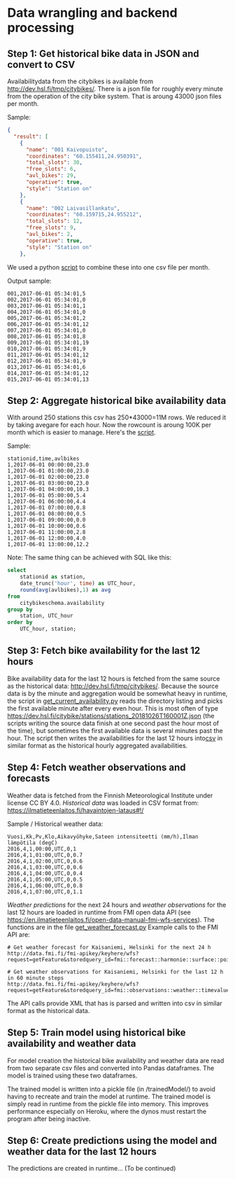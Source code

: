# Data wrangling and backend processing

## Step 1: Get historical bike data in JSON and convert to CSV

Availabilitydata from the citybikes is available from http://dev.hsl.fi/tmp/citybikes/. There is a json file for roughly every minute from the operation of the city bike system. That is aroung 43000 json files per month.

Sample:

```json
{
  "result": [
    {
      "name": "001 Kaivopuisto",
      "coordinates": "60.155411,24.950391",
      "total_slots": 30,
      "free_slots": 6,
      "avl_bikes": 29,
      "operative": true,
      "style": "Station on"
    },
    {
      "name": "002 Laivasillankatu",
      "coordinates": "60.159715,24.955212",
      "total_slots": 12,
      "free_slots": 9,
      "avl_bikes": 2,
      "operative": true,
      "style": "Station on"
    },
```

We used a python [script](/data-wrangling-src/processFiles.py) to combine these into one csv file per month.

Output sample:

```
001,2017-06-01 05:34:01,5
002,2017-06-01 05:34:01,0
003,2017-06-01 05:34:01,1
004,2017-06-01 05:34:01,0
005,2017-06-01 05:34:01,2
006,2017-06-01 05:34:01,12
007,2017-06-01 05:34:01,0
008,2017-06-01 05:34:01,8
009,2017-06-01 05:34:01,19
010,2017-06-01 05:34:01,9
011,2017-06-01 05:34:01,12
012,2017-06-01 05:34:01,9
013,2017-06-01 05:34:01,6
014,2017-06-01 05:34:01,12
015,2017-06-01 05:34:01,13
```

## Step 2: Aggregate historical bike availability data

With around 250 stations this csv has 250*43000=11M rows. We reduced it by taking avegare for each hour. Now the rowcount is aroung 100K per month which is easier to manage. Here's the [script](/data-wrangling-src/calc-hourly-avg.py).

Sample:

```
stationid,time,avlbikes
1,2017-06-01 00:00:00,23.0
1,2017-06-01 01:00:00,23.0
1,2017-06-01 02:00:00,23.0
1,2017-06-01 03:00:00,23.0
1,2017-06-01 04:00:00,10.3
1,2017-06-01 05:00:00,5.4
1,2017-06-01 06:00:00,4.4
1,2017-06-01 07:00:00,0.8
1,2017-06-01 08:00:00,0.5
1,2017-06-01 09:00:00,0.0
1,2017-06-01 10:00:00,0.6
1,2017-06-01 11:00:00,2.8
1,2017-06-01 12:00:00,4.0
1,2017-06-01 13:00:00,12.2
```

Note: The same thing can be achieved with SQL like this:

```sql
select 
	stationid as station, 
	date_trunc('hour', time) as UTC_hour,
	round(avg(avlbikes),1) as avg
from 
	citybikeschema.availability
group by 
	station, UTC_hour
order by 
	UTC_hour, station;
```

## Step 3: Fetch bike availability for the last 12 hours
Bike availability data for the last 12 hours is fetched from the same source as the historical data: http://dev.hsl.fi/tmp/citybikes/. Because the source data is by the minute and aggregation would be somewhat heavy in runtime, the script in [get_current_availability.py]((/python-src/get_current_availability.py)) reads the directory listing and picks the first available minute after every even hour. This is most often of type https://dev.hsl.fi/citybike/stations/stations_20181026T160001Z.json (the scripts writing the source data finish at one second past the hour most of the time), but sometimes the first available data is several minutes past the hour. The script then writes the availabilities for the last 12 hours into[csv](/prediction/pastavailabilities-current.csv) in similar format as the historical hourly aggregated availabilities.

## Step 4: Fetch weather observations and forecasts
Weather data is fetched from the Finnish Meteorological Institute under license CC BY 4.0.
*Historical data* was loaded in CSV format from: https://ilmatieteenlaitos.fi/havaintojen-lataus#!/

Sample / Historical weather data:

```
Vuosi,Kk,Pv,Klo,Aikavyöhyke,Sateen intensiteetti (mm/h),Ilman lämpötila (degC)
2016,4,1,00:00,UTC,0,1
2016,4,1,01:00,UTC,0,0.7
2016,4,1,02:00,UTC,0,0.6
2016,4,1,03:00,UTC,0,0.6
2016,4,1,04:00,UTC,0,0.4
2016,4,1,05:00,UTC,0,0.5
2016,4,1,06:00,UTC,0,0.8
2016,4,1,07:00,UTC,0,1.1
```

*Weather predictions* for the next 24 hours and *weather observations* for the last 12 hours are loaded in runtime from FMI open data API (see https://en.ilmatieteenlaitos.fi/open-data-manual-fmi-wfs-services). The functions are in the file [get_weather_forecast.py](/python-src/get_weather_forecast.py) Example calls to the FMI API are:

```
# Get weather forecast for Kaisaniemi, Helsinki for the next 24 h
http://data.fmi.fi/fmi-apikey/keyhere/wfs?request=getFeature&storedquery_id=fmi::forecast::harmonie::surface::point::timevaluepair&place=kaisaniemi,helsinki

# Get weather observations for Kaisaniemi, Helsinki for the last 12 h in 60 minute steps
http://data.fmi.fi/fmi-apikey/keyhere/wfs?request=getFeature&storedquery_id=fmi::observations::weather::timevaluepair&place=kaisaniemi,helsinki&timestep=60
```
The API calls provide XML that has is parsed and written into csv in similar format as the historical data.

## Step 5: Train model using historical bike availability and weather data
For model creation the historical bike availability and weather data are read from two separate csv files and converted into Pandas dataframes. The model is trained using these two dataframes.

The trained model is written into a pickle file (in /trainedModel/) to avoid having to recreate and train the model at runtime. The trained model is simply read in runtime from the pickle file into memory. This improves performance especially on Heroku, where the dynos must restart the program after being inactive.

## Step 6: Create predictions using the model and weather data for the last 12 hours
The predictions are created in runtime... (To be continued)




